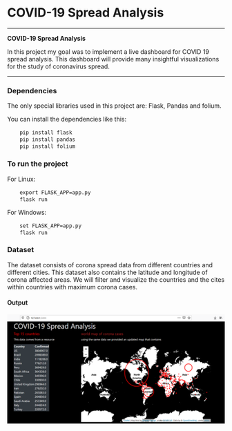 # **COVID-19 Spread Analysis** 

---

**COVID-19 Spread Analysis**

In this project my goal was to implement a live dashboard for COVID 19 spread analysis. This dashboard will provide many insightful visualizations for the study of coronavirus spread.

---
### Dependencies
The only special libraries used in this project are: Flask, Pandas and folium.

You can install the dependencies like this:
```
	pip install flask
	pip install pandas
	pip install folium
```
### To run the project
For Linux:
```
	export FLASK_APP=app.py
	flask run
```
For Windows:
```
	set FLASK_APP=app.py
	flask run
```

### Dataset
The dataset consists of corona spread data from different countries and different cities. This dataset also contains the latitude and longitude of corona affected areas. We will filter and visualize the countries and the cites within countries with maximum corona cases.

#### Output
![alternate text](images/image1.png "Dashboard")
